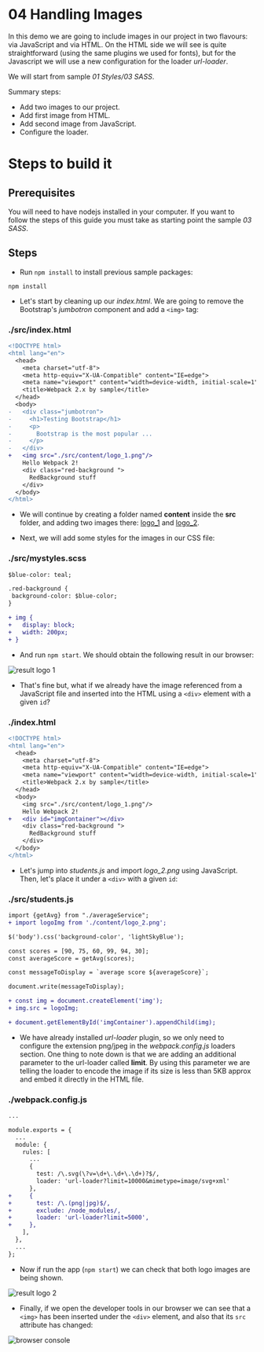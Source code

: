 # 04 Handling Images

In this demo we are going to include images in our project in two flavours: via JavaScript and via HTML.
On the HTML side we will see is quite straightforward (using the same plugins we used for fonts), but for the Javascript we will use a new configuration for the loader _url-loader_.

We will start from sample _01 Styles/03 SASS_.

Summary steps:
 - Add two images to our project.
 - Add first image from HTML.
 - Add second image from JavaScript.
 - Configure the loader.

# Steps to build it

## Prerequisites

You will need to have nodejs installed in your computer. If you want to follow the steps of this guide you must take as starting point the sample _03 SASS_.

## Steps

- Run `npm install` to install previous sample packages:

```
npm install
```

- Let's start by cleaning up our *index.html*. We are going to remove the Bootstrap's *jumbotron* component and add a `<img>` tag:

### ./src/index.html
```diff
<!DOCTYPE html>
<html lang="en">
  <head>
    <meta charset="utf-8">
    <meta http-equiv="X-UA-Compatible" content="IE=edge">
    <meta name="viewport" content="width=device-width, initial-scale=1">
    <title>Webpack 2.x by sample</title>
  </head>
  <body>
-   <div class="jumbotron">
-     <h1>Testing Bootstrap</h1>
-     <p>
-       Bootstrap is the most popular ...
-     </p>
-   </div>
+   <img src="./src/content/logo_1.png"/>
    Hello Webpack 2!
    <div class="red-background ">
      RedBackground stuff
    </div>
  </body>
</html>

```

- We will continue by creating a folder named **content** inside the **src** folder, and adding two images there: [logo_1](./src/content/logo_1.png) and [logo_2](./src/content/logo_2.png).

- Next, we will add some styles for the images in our CSS file:

### ./src/mystyles.scss
```diff
$blue-color: teal;

.red-background {
 background-color: $blue-color;
}

+ img {
+   display: block;
+   width: 200px;
+ }

```

- And run `npm start`. We should obtain the following result in our browser:

![result logo 1](../../99%20Readme%20Resources/01%20Styles/04%20Handling%20Images/result%20logo%201.png)

- That's fine but, what if we already have the image referenced from a JavaScript file and inserted into the HTML using a `<div>` element with a given `id`?

### ./index.html
```diff
<!DOCTYPE html>
<html lang="en">
  <head>
    <meta charset="utf-8">
    <meta http-equiv="X-UA-Compatible" content="IE=edge">
    <meta name="viewport" content="width=device-width, initial-scale=1">
    <title>Webpack 2.x by sample</title>
  </head>
  <body>
    <img src="./src/content/logo_1.png"/>
    Hello Webpack 2!
+   <div id="imgContainer"></div>
    <div class="red-background ">
      RedBackground stuff
    </div>
  </body>
</html>

```

- Let's jump into *students.js* and import *logo_2.png* using JavaScript. 
Then, let's place it under a `<div>` with a given `id`:

### ./src/students.js
```diff
import {getAvg} from "./averageService";
+ import logoImg from './content/logo_2.png';

$('body').css('background-color', 'lightSkyBlue');

const scores = [90, 75, 60, 99, 94, 30];
const averageScore = getAvg(scores);

const messageToDisplay = `average score ${averageScore}`;

document.write(messageToDisplay);

+ const img = document.createElement('img');
+ img.src = logoImg;

+ document.getElementById('imgContainer').appendChild(img);
```

- We have already installed *url-loader* plugin, so we only need to configure the extension png/jpeg in the *webpack.config.js* loaders section. One thing to note down is that we are adding an additional parameter to the url-loader called **limit**. By using this parameter we are telling the loader to encode the image if its size is less than 5KB approx and embed it directly in the HTML file.

### ./webpack.config.js
```diff
...

module.exports = {
  ...
  module: {
    rules: [
      ...
      {
        test: /\.svg(\?v=\d+\.\d+\.\d+)?$/,
        loader: 'url-loader?limit=10000&mimetype=image/svg+xml'
      },
+     {
+       test: /\.(png|jpg)$/,
+       exclude: /node_modules/,
+       loader: 'url-loader?limit=5000',
+     },
    ],
  },
  ...
};

```

- Now if run the app (`npm start`) we can check that both logo images are being shown.

![result logo 2](../../99%20Readme%20Resources/01%20Styles/04%20Handling%20Images/result%20logo%202.png)

- Finally, if we open the developer tools in our browser we can see that a `<img>` has been inserted under the `<div>` element, and also that its `src` attribute has changed:

![browser console](../../99%20Readme%20Resources/01%20Styles/04%20Handling%20Images/browser%20console.png)

